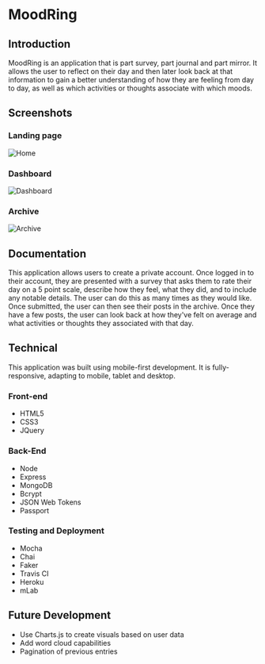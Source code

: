 # MoodRing


## Introduction

MoodRing is an application that is part survey, part journal and part mirror. It allows the user to reflect on their day and then later look back at that information to gain a better understanding of how they are feeling from day to day, as well as which activities or thoughts associate with which moods.


## Screenshots

### Landing page
![Home](http://oi66.tinypic.com/s4cmd2.jpg "Home")

### Dashboard
![Dashboard](http://oi65.tinypic.com/2ziofnb.jpg "Dashboard")

### Archive
![Archive](http://oi66.tinypic.com/syxftd.jpg "Archive")


## Documentation
This application allows users to create a private account. Once logged in to their account, they are presented with a survey that asks them to rate their day on a 5 point scale, describe how they feel, what they did, and to include any notable details. The user can do this as many times as they would like. Once submitted, the user can then see their posts in the archive. Once they have a few posts, the user can look back at how they've felt on average and what activities or thoughts they associated with that day.


## Technical

This application was built using mobile-first development. It is fully-responsive, adapting to mobile, tablet and desktop.

### Front-end
- HTML5
- CSS3
- JQuery

### Back-End
- Node
- Express
- MongoDB
- Bcrypt
- JSON Web Tokens
- Passport

### Testing and Deployment
- Mocha
- Chai
- Faker
- Travis CI
- Heroku
- mLab


## Future Development

- Use Charts.js to create visuals based on user data
- Add word cloud capabilities
- Pagination of previous entries
